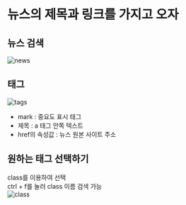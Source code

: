 # 뉴스의 제목과 링크를 가지고 오자

## 뉴스 검색
![news](https://user-images.githubusercontent.com/77559262/154834047-f0ab72ae-0811-425f-8724-839811b13b8f.png)  

## 태그 
![tags](https://user-images.githubusercontent.com/77559262/154834078-a60cae1d-ef0f-4033-b5bb-68189cd4e8be.png)  
+ mark : 중요도 표시 태그
+ 제목 : a 태그 안쪽 텍스트
+ href의 속성값 : 뉴스 원본 사이트 주소

## 원하는 태그 선택하기
class를 이용하여 선택  
ctrl + f를 눌러 class 이름 검색 가능  
![class](https://user-images.githubusercontent.com/77559262/154834183-d990021a-7f28-49ef-b647-5a747f095d5f.png)
